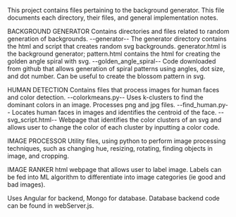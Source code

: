 This project contains files pertaining to the background generator. This file documents each directory, their files, and general implementation notes.

BACKGROUND GENERATOR
Contains directories and files related to random generation of backgrounds.
--generator--
The generator directory contains the html and script that creates random svg backgrounds. generator.html is the background generator; pattern.html contains the html for creating the golden angle spiral with svg.
--golden_angle_spiral--
Code downloaded from github that allows generation of spiral patterns using angles, dot size, and dot number. Can be useful to create the blossom pattern in svg.

HUMAN DETECTION
Contains files that process images for human faces and color detection.
--colorkmeans.py--
Uses k-clusters to find the dominant colors in an image. Processes png and jpg files.
--find_human.py--
Locates human faces in images and identifies the centroid of the face.
--svg_script.html--
Webpage that identifies the color clusters of an svg and allows user to change the color of each cluster by inputting a color code.

IMAGE PROCESSOR
Utility files, using python to perform image processing techniques, such as changing hue, resizing, rotating, finding objects in image, and cropping.

IMAGE RANKER
html webpage that allows user to label image. Labels can be fed into ML algorithm to differentiate into image categories (ie good and bad images).

Uses Angular for backend, Mongo for database. Database backend code can be found in webServer.js.